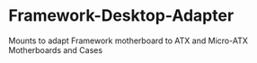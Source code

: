 # Framework-Desktop-Adapter
 Mounts to adapt Framework motherboard to ATX and Micro-ATX Motherboards and Cases

